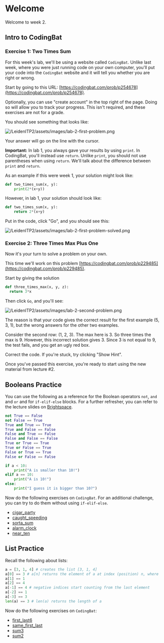 # Welcome

Welcome to week 2.

## Intro to CodingBat

### Exercise 1: Two Times Sum

For this week's lab, we'll be using a website called `CodingBat`. Unlike last week, where you were just running code on your own computer, you'll put your code into the `CodingBat` website and it will tell you whether you are right or wrong.

Start by going to this URL: [https://codingbat.com/prob/p254678](https://codingbat.com/prob/p254678).

Optionally, you can use "create account" in the top right of the page. Doing so will allow you to track your progress. This isn't required, and these exercises are not for a grade.

You should see something that looks like:

![/LeidenITP2/assets/images/lab-2-first-problem.png](/LeidenITP2/assets/images/lab-2-first-problem.png)

Your answer will go on the line with the cursor.

**Important:** In lab 1, you always gave your results by using `print`. In CodingBat, you'll instead use `return`. Unlike `print`, you should not use parentheses when using `return`. We'll talk about the difference between `print` and `return`.

As an example if this were week 1, your solution might look like:

```python
def two_times_sum(x, y):
	print(2*(x+y))
```

However, in lab 1, your solution should look like:

```python
def two_times_sum(x, y):
	return 2*(x+y)
```

Put in the code, click "Go", and you should see this:

![/LeidenITP2/assets/images/lab-2-first-problem-solved.png](/LeidenITP2/assets/images/lab-2-first-problem-solved.png)

### Exercise 2: Three Times Max Plus One

Now it's your turn to solve a problem on your own.

This time we'll work on this problem [https://codingbat.com/prob/p229485](https://codingbat.com/prob/p229485).

Start by giving the solution

```python
def three_times_max(x, y, z):
  return 3*x
```

Then click `Go`, and you'll see: 

![/LeidenITP2/assets/images/lab-2-second-problem.png](/LeidenITP2/assets/images/lab-2-second-problem.png)

The reason is that your code gives the correct result for the first example (5, 3, 1), but the wrong answers for the other two examples. 

Consider the second row: (1, 2, 3). The max here is 3. So three times the max is 9. However, this incorrect solution gives 3. Since 3 is not equal to 9, the test fails, and you get an ugly red box.

Correct the code. If you're stuck, try clicking "Show Hint".

Once you've passed this exercise, you're ready to start using the new material from lecture #2. 

## Booleans Practice

You can use the following as a reference for the Boolean operators `not`, `and` and `or` and for `if-elif-else` blocks. For a further refresher, you can refer to the lecture slides on [Brightspace](https://brightspace.universiteitleiden.nl/d2l/le/lessons/240322/topics/2628793).

```python
not True == False
not False == True
True and True == True
True and False == False
False and True == False
False and False == False
True or True == True
True or False == True
False or True == True
False or False == False
```
```python
if a < 10:
	print("A is smaller than 10!")
elif a == 10:
	print("A is 10!")
else:
	print("I guess it is bigger than 10?")
```

Now do the following exercises on `CodingBat`. For an additional challenge, you can try to do them without using `if-elif-else`.

- [cigar_party](https://codingbat.com/prob/p195669)
- [caught_speeding](https://codingbat.com/prob/p137202)
- [sorta_sum](https://codingbat.com/prob/p116620)
- [alarm_clock](https://codingbat.com/prob/p119867)
- [near_ten](https://codingbat.com/prob/p165321)


## List Practice

Recall the following about lists:
```python
a = [3, 1, 4] # creates the list [3, 1, 4]
a[0] == 3 # a[n] returns the element of a at index (position) n, where the first element is at index 0
a[1] == 1
a[2] == 4
a[-1] == 4 # negative indices start counting from the last element
a[-2] == 1
a[-3] == 3
len(a) == 3 # len(a) returns the length of a
```

Now do the following exercises on `CodingBat`:

- [first_last6](https://codingbat.com/prob/p181624)
- [same_first_last](https://codingbat.com/prob/p179078)
- [sum3](https://codingbat.com/prob/p191645)
- [sum2](https://codingbat.com/prob/p192589)
